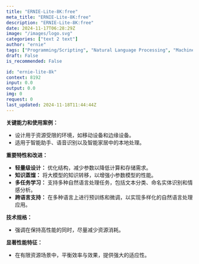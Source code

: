 ```yaml
---
title: "ERNIE-Lite-8K:free"
meta_title: "ERNIE-Lite-8K:free"
description: "ERNIE-Lite-8K:free"
date: 2024-11-17T06:28:29Z
image: "/images/logo.svg"
categories: ["text 2 text"]
author: "ernie"
tags: ["Programming/Scripting", "Natural Language Processing", "Machine Learning", "Voice Assistants", "Chatbots", "Free"]
draft: False
is_recommended: False

id: "ernie-lite-8k"
context: 8192
input: 0.0
output: 0.0
img: 0
request: 0
last_updated: 2024-11-18T11:44:44Z
---
```


**关键能力和使用案例：**
- 设计用于资源受限的环境，如移动设备和边缘设备。
- 适用于智能助手、语音识别以及智能家居中的本地处理。

**重要特性和改进：**
- **轻量级设计：** 优化结构，减少参数以降低计算和存储需求。
- **知识蒸馏：** 将大模型的知识转移，以增强小参数模型的性能。
- **多任务学习：** 支持多种自然语言处理任务，包括文本分类、命名实体识别和情感分析。
- **跨语言支持：** 在多种语言上进行预训练和微调，以实现多样化的自然语言处理应用。

**技术规格：**
- 强调在保持高性能的同时，尽量减少资源消耗。

**显著性能特征：**
- 在有限资源场景中，平衡效率与效果，提供强大的适应性。

